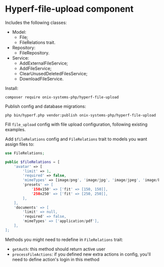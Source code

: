 # Hyperf-file-upload component

Includes the following classes:
 
- Model:
  - File;
  - FileRelations trait.
- Repository:
  - FileRepository.
- Service:
  - AddExternalFileService;
  - AddFileService;
  - ClearUnusedDeletedFilesService;
  - DownloadFileService.

Install:
```shell script
composer require onix-systems-php/hyperf-file-upload
```

Publish config and database migrations:
```shell script
php bin/hyperf.php vendor:publish onix-systems-php/hyperf-file-upload
```

Fill `file_upload` config with file upload configuration, following existing examples.  


Add `$fileRelations` config and `FileRelations` trait to models you want assign files to:
```php
use FileRelations;

public $fileRelations = [
    'avatar' => [
        'limit' => 1,
        'required' => false,
        'mimeTypes' => [image/png', 'image/jpg', 'image/jpeg', 'image/bmp'],
        'presets' => [
            '150x150' => ['fit' => [150, 150]],
            '250x250' => ['fit' => [250, 250]],
        ],
    ],
    'documents' => [
        'limit' => null,
        'required' => false,
        'mimeTypes' => ['application/pdf'],
    ],
];
```

Methods you might need to redefine in `FileRelations` trait:
- `getAuth`: this method should return active user
- `processFileActions`: if you defined new extra actions in config, you'll need to define action's login in this method
